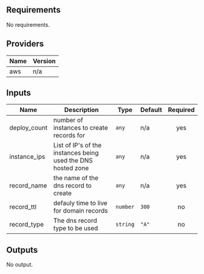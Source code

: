 ## Requirements

No requirements.

## Providers

| Name | Version |
|------|---------|
| aws | n/a |

## Inputs

| Name | Description | Type | Default | Required |
|------|-------------|------|---------|:--------:|
| deploy\_count | number of instances to create records for | `any` | n/a | yes |
| instance\_ips | List of IP's of the instances being used  the DNS hosted zone | `any` | n/a | yes |
| record\_name | the name of the dns record to create | `any` | n/a | yes |
| record\_ttl | defauly time to live for domain records | `number` | `300` | no |
| record\_type | The dns record type to be used | `string` | `"A"` | no |

## Outputs

No output.

